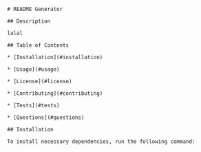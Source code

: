 
      # README Generator
      ​
      ## Description
      ​
      lalal
      ​
      ## Table of Contents 
      ​
      * [Installation](#installation)
      ​
      * [Usage](#usage)
      ​
      * [License](#license)
      ​
      * [Contributing](#contributing)
      ​
      * [Tests](#tests)
      ​
      * [Questions](#questions)
      ​
      ## Installation
      ​
      To install necessary dependencies, run the following command:
      